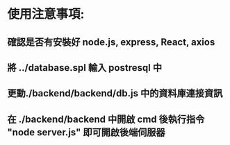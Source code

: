 # 使用注意事項:
## 確認是否有安裝好 node.js, express, React, axios
## 將 ../database.spl 輸入 postresql 中
## 更動./backend/backend/db.js 中的資料庫連接資訊
## 在 ./backend/backend 中開啟 cmd 後執行指令 "node server.js" 即可開啟後端伺服器
